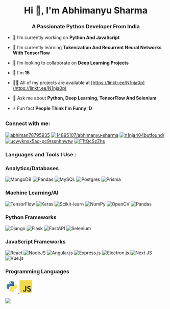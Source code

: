 <h1 align="center">Hi 👋, I'm Abhimanyu Sharma</h1>
<h3 align="center">A Passionate Python Developer From India</h3>

  
  
  
  

- 🔭 I’m currently working on **Python And JavaScript**

- 🌱 I’m currently learning **Tokenization And Recurrent Neural Networks With TensorFlow**

- 👯 I’m looking to collaborate on **Deep Learning Projects**

- 👨 I'm **15**

- 👨‍💻 All of my projects are available at [https://linktr.ee/N1nja0p](https://linktr.ee/N1nja0p)

- 💬 Ask me about **Python, Deep Learning, TensorFlow And Selenium**

- ⚡ Fun fact **People Think I'm Funny :D**

<h3 align="left">Connect with me:</h3>
<p align="left">
<a href="https://twitter.com/0xN1nja" target="blank"><img align="center" src="https://raw.githubusercontent.com/rahuldkjain/github-profile-readme-generator/master/src/images/icons/Social/twitter.svg" alt="abhiman78795935" height="30" width="40" /></a>
<a href="https://stackoverflow.com/users/14895107/0xN1nja" target="blank"><img align="center" src="https://raw.githubusercontent.com/rahuldkjain/github-profile-readme-generator/master/src/images/icons/Social/stack-overflow.svg" alt="14895107/abhimanyu-sharma" height="30" width="40" /></a>
<a href="https://instagram.com/n1nja404butfound/" target="blank"><img align="center" src="https://raw.githubusercontent.com/rahuldkjain/github-profile-readme-generator/master/src/images/icons/Social/instagram.svg" alt="n1nja404butfound/" height="30" width="40" /></a>
<a href="https://www.youtube.com/c/ucwyknxx5ag-pc9rssnhnwtw" target="blank"><img align="center" src="https://raw.githubusercontent.com/rahuldkjain/github-profile-readme-generator/master/src/images/icons/Social/youtube.svg" alt="ucwyknxx5ag-pc9rssnhnwtw" height="30" width="40" /></a>
<a href="https://discord.gg/FTtQcSzZhs" target="blank"><img align="center" src="https://raw.githubusercontent.com/rahuldkjain/github-profile-readme-generator/master/src/images/icons/Social/discord.svg" alt="FTtQcSzZhs" height="30" width="40" /></a>
</p>

<h3 align="left">Languages and Tools I Use :</h3>

### Analytics/Databases
  
  ![MongoDB](https://img.shields.io/badge/MongoDB-%234ea94b.svg?style=for-the-badge&logo=mongodb&logoColor=white)
  ![Pandas](https://img.shields.io/badge/pandas-%23150458.svg?style=for-the-badge&logo=pandas&logoColor=white)
  ![MySQL](https://img.shields.io/badge/mysql-%2300f.svg?style=for-the-badge&logo=mysql&logoColor=white)
  ![Postgres](https://img.shields.io/badge/postgres-%23316192.svg?style=for-the-badge&logo=postgresql&logoColor=white)
  ![Prisma](https://img.shields.io/badge/Prisma-3982CE?style=for-the-badge&logo=Prisma&logoColor=white)

### Machine Learning/AI

  ![TensorFlow](https://img.shields.io/badge/TensorFlow-%23FF6F00.svg?style=for-the-badge&logo=TensorFlow&logoColor=white)
  ![Keras](https://img.shields.io/badge/Keras-%23D00000.svg?style=for-the-badge&logo=Keras&logoColor=white)
  ![Scikit-learn](https://img.shields.io/badge/scikit--learn-%23F7931E.svg?style=for-the-badge&logo=scikit-learn&logoColor=white)
  ![NumPy](https://img.shields.io/badge/numpy-%23013243.svg?style=for-the-badge&logo=numpy&logoColor=white)
  ![OpenCV](https://img.shields.io/badge/opencv-%23white.svg?style=for-the-badge&logo=opencv&logoColor=white)
  ![Pandas](https://img.shields.io/badge/pandas-%23150458.svg?style=for-the-badge&logo=pandas&logoColor=white)
  

### Python Frameworks

  ![Django](https://img.shields.io/badge/django-%23092E20.svg?style=for-the-badge&logo=django&logoColor=white)
  ![Flask](https://img.shields.io/badge/flask-%23000.svg?style=for-the-badge&logo=flask&logoColor=white)
  ![FastAPI](https://img.shields.io/badge/FastAPI-005571?style=for-the-badge&logo=fastapi)
  ![Selenium](https://img.shields.io/badge/-selenium-%43B02A?style=for-the-badge&logo=selenium&logoColor=white)
  
### JavaScript Frameworks
  ![React](https://img.shields.io/badge/react-%2320232a.svg?style=for-the-badge&logo=react&logoColor=%2361DAFB)
  ![NodeJS](https://img.shields.io/badge/node.js-6DA55F?style=for-the-badge&logo=node.js&logoColor=white)
  ![Angular.js](https://img.shields.io/badge/angular.js-%23E23237.svg?style=for-the-badge&logo=angularjs&logoColor=white)
  ![Express.js](https://img.shields.io/badge/express.js-%23404d59.svg?style=for-the-badge&logo=express&logoColor=%2361DAFB)
  ![Electron.js](https://img.shields.io/badge/Electron-191970?style=for-the-badge&logo=Electron&logoColor=white)
  ![Next JS](https://img.shields.io/badge/Next-black?style=for-the-badge&logo=next.js&logoColor=white)
  ![Vue.js](https://img.shields.io/badge/vuejs-%2335495e.svg?style=for-the-badge&logo=vuedotjs&logoColor=%234FC08D)

### Programming Languages

  <a href="https://www.python.org" target="_blank"> <img src="https://raw.githubusercontent.com/devicons/devicon/master/icons/python/python-original.svg" alt="python" width="40" height="40"/> </a>
    <img src="https://raw.githubusercontent.com/devicons/devicon/master/icons/javascript/javascript-original.svg" alt="javascript" width="40" height="40"/> </a> 
  <a href="https://developer.mozilla.org/en-US/docs/Web/JavaScript" target="_blank">
  
  
<img align="left" src="https://github-readme-stats.vercel.app/api/top-langs/?username=0xN1nja&layout=compact&card_width=250&hide_border=true&theme=dracula"/>

